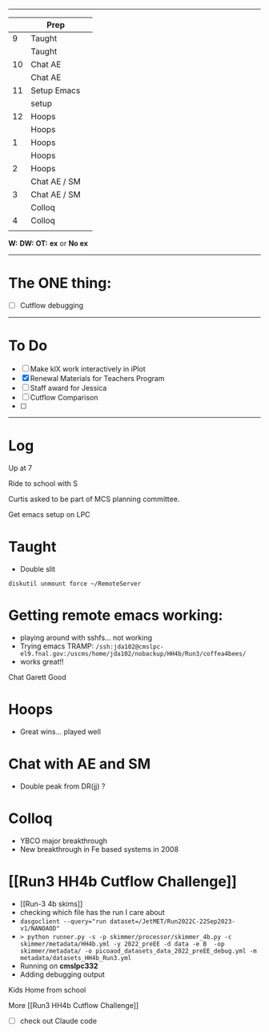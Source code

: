 
---

|     | Prep         |     |
| --- | ------------ | --- |
| 9   | Taught       |     |
|     | Taught       |     |
| 10  | Chat AE      |     |
|     | Chat AE      |     |
| 11  | Setup Emacs  |     |
|     | setup        |     |
| 12  | Hoops        |     |
|     | Hoops        |     |
| 1   | Hoops        |     |
|     | Hoops        |     |
| 2   | Hoops        |     |
|     | Chat AE / SM |     |
| 3   | Chat AE / SM |     |
|     | Colloq       |     |
| 4   | Colloq       |     |
|     |              |     |

**W:**
**DW:**
**OT:**
**ex** or **No ex**

---
# The ONE thing: 
- [ ] Cutflow debugging

---
# To Do

- [ ] Make klX work interactively in iPlot
- [x] Renewal Materials for Teachers Program
- [ ]  Staff award for Jessica
- [ ] Cutflow Comparison
- [ ] 

---

# Log

Up at 7

Ride to school with S

Curtis asked to be part of MCS planning committee. 

Get emacs setup on LPC


# Taught
- Double slit

`diskutil unmount force ~/RemoteServer`

# Getting remote emacs working:
- playing around with sshfs... not working
- Trying emacs TRAMP: 
`/ssh:jda102@cmslpc-el9.fnal.gov:/uscms/home/jda102/nobackup/HH4b/Run3/coffea4bees/`
- works great!! 

Chat Garett Good 

# Hoops
- Great wins... played well

# Chat with AE and SM
- Double peak from DR(jj) ?

# Colloq
- YBCO major breakthrough
- New breakthrough in Fe based systems in 2008


# [[Run3 HH4b Cutflow Challenge]]
- [[Run-3 4b skims]]
- checking which file has the run I care about
- `dasgoclient --query="run dataset=/JetMET/Run2022C-22Sep2023-v1/NANOAOD"`
- `> python runner.py -s -p skimmer/processor/skimmer_4b.py -c skimmer/metadata/HH4b.yml -y 2022_preEE -d data -e B  -op skimmer/metadata/ -o picoaod_datasets_data_2022_preEE_debug.yml -m metadata/datasets_HH4b_Run3.yml`
- Running on **cmslpc332**
- Adding debugging output

Kids Home from school

More [[Run3 HH4b Cutflow Challenge]]

- [ ] check out Claude code